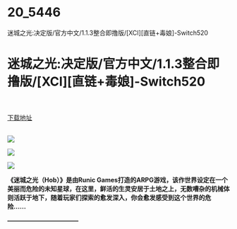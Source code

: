 # 20_5446
迷城之光:决定版/官方中文/1.1.3整合即撸版/[XCI][直链+毒娘]-Switch520
# 迷城之光:决定版/官方中文/1.1.3整合即撸版/[XCI][直链+毒娘]-Switch520
 <br/></br>
[下载地址](https://www.switch520.cc/article/5446 "下载地址")
<br/></br>

<p><span><strong><img src="http://img.rruu.net/image/5f31ce2173d9f"></strong></span></p>
<p><span><strong><img src="http://img.rruu.net/image/5f31ce493df27"></strong></span></p>
<p><span><strong><img src="http://img.rruu.net/image/5f31ce4cd2786"></strong></span></p>
<p></p>
<p><span><strong>《迷城之光（Hob）》是由Runic Games打造的ARPG游戏，该作世界设定在一个美丽而危险的未知星球，在这里，鲜活的生灵安居于土地之上，无数嘈杂的机械体则活跃于地下，随着玩家们探索的愈发深入，你会愈发感受到这个世界的危险……</strong></span></p>
<p><span><strong>———————————–</strong></span></p>
